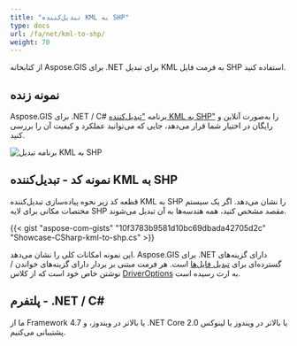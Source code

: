 ```yaml
---
title: "تبدیل‌کننده KML به SHP"
type: docs
url: /fa/net/kml-to-shp/
weight: 70
---
```


از کتابخانه Aspose.GIS برای .NET برای تبدیل KML به فرمت فایل SHP استفاده کنید.

## **نمونه زنده**

Aspose.GIS برای .NET / C# برنامه ["تبدیل‌کننده KML به SHP"](https://products.aspose.app/gis/conversion/kml-to-shp) را به‌صورت آنلاین و رایگان در اختیار شما قرار می‌دهد، جایی که می‌توانید عملکرد و کیفیت آن را بررسی کنید.

![برنامه تبدیل KML به SHP](conversion.png)

## **نمونه کد - تبدیل‌کننده KML به SHP**

قطعه کد زیر نحوه پیاده‌سازی تبدیل‌کننده KML به SHP را نشان می‌دهد. اگر یک سیستم مختصات مکانی برای لایه SHP مقصد مشخص کنید، همه هندسه‌ها به آن تبدیل می‌شوند. 

{{< gist "aspose-com-gists" "10f3783b9581d10bc69dbada42705d2c" "Showcase-CSharp-kml-to-shp.cs" >}}

این نمونه امکانات کلی را نشان می‌دهد. Aspose.GIS برای .NET دارای گزینه‌های گسترده‌ای برای [تبدیل فایل‌ها](https://docs.aspose.com/gis/net/vector-layers/) است. هر فرمت مبتنی بر بردار دارای گزینه‌های خواندن / نوشتن خاص خود است که از کلاس [DriverOptions](https://reference.aspose.com/gis/net/aspose.gis/driveroptions) به ارث رسیده است.

## **پلتفرم - .NET / C#**

ما از Framework 4.7 یا بالاتر در ویندوز، و .NET Core 2.0 یا بالاتر در ویندوز یا لینوکس پشتیبانی می‌کنیم.
